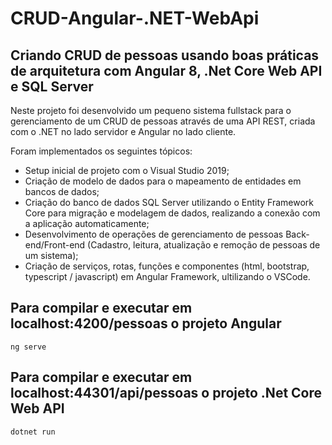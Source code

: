 # CRUD-Angular-.NET-WebApi
<h2>Criando CRUD de pessoas usando boas práticas de arquitetura com Angular 8, .Net Core Web API e SQL Server</h2>

Neste projeto foi desenvolvido um pequeno sistema fullstack para o gerenciamento de um CRUD de pessoas através de uma API REST, criada com o .NET no lado servidor e Angular no lado cliente.

Foram implementados os seguintes tópicos:

* Setup inicial de projeto com o Visual Studio 2019;
* Criação de modelo de dados para o mapeamento de entidades em bancos de dados;
* Criação do banco de dados SQL Server utilizando o Entity Framework Core para migração e modelagem de dados, realizando a conexão com a aplicação automaticamente;
* Desenvolvimento de operações de gerenciamento de pessoas Back-end/Front-end (Cadastro, leitura, atualização e remoção de pessoas de um sistema);
* Criação de serviços, rotas, funções e componentes (html, bootstrap, typescript / javascript) em Angular Framework, ultilizando o VSCode.

<h2>Para compilar e executar em localhost:4200/pessoas o projeto Angular</h2>

```
ng serve
```

<h2>Para compilar e executar em localhost:44301/api/pessoas o projeto .Net Core Web API</h2>

```
dotnet run
```
